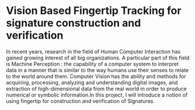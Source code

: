 # Vision Based Fingertip Tracking for signature construction and verification

In recent years, research in the field of Human Computer Interaction has gained growing interest of all big organizations. A particular part of this field is Machine Perception : the capability of a computer system to interpret data in a manner that is similar to the way humans use their senses to relate to the world around them. Computer Vision has the ability and methods for acquiring, processing, analyzing and understanding digital images, and extraction of high-dimensional data from the real world in order to produce numerical or symbolic information.In this project, I will introduce a notion of using fingertip for construction and verification of Signatures.